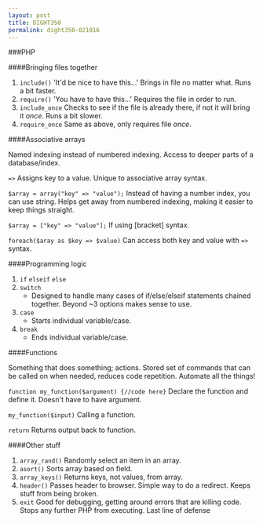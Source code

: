 ```yaml
---
layout: post
title: DIGHT350
permalink: dight350-021016
---
```


###PHP

####Bringing files together

1. `include()` 'It'd be nice to have this...' Brings in file no matter what. Runs a bit faster.
2. `require()` 'You have to have this...' Requires the file in order to run.
3. `include_once` Checks to see if the file is already there, if not it will bring it _once_. Runs a bit slower.
4. `require_once` Same as above, only requires file _once_.


####Associative arrays

Named indexing instead of numbered indexing. Access to deeper parts of a database/index.

`=>`  Assigns key to a value. Unique to associative array syntax.

`$array = array("key" => "value");` Instead of having a number index, you can use string. Helps get away from numbered indexing, making it easier to keep things straight. 

`$array = ["key" => "value"];` If using [bracket] syntax.

`foreach($aray as $key => $value)` Can access both key and value with `=>` syntax. 

####Programming logic

1. `if` `elseif` `else`
2. `switch`
    - Designed to handle many cases of if/else/elseif statements chained together. Beyond ~3 options makes sense to use.
3. `case`
    - Starts individual variable/case.
4. `break`
    - Ends individual variable/case.


####Functions


Something that does something; actions. Stored set of commands that can be called on when needed, reduces code repetition. Automate all the things!

`function my_function($argument) {//code here}` Declare the function and define it. Doesn't have to have argument.

`my_function($input)` Calling a function.

`return` Returns output back to function.


####Other stuff

1. `array_rand()` Randomly select an item in an array.
2. `asort()` Sorts array based on field.
3. `array_keys()` Returns keys, not values, from array.
4. `header()` Passes header to browser. Simple way to do a redirect. Keeps stuff from being broken.
5. `exit` Good for debugging, getting around errors that are killing code. Stops any further PHP from executing. Last line of defense
